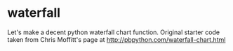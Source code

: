 # waterfall
Let's make a decent python waterfall chart function.
Original starter code taken from Chris Moffitt's page at http://pbpython.com/waterfall-chart.html
